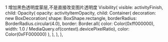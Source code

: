 1 增加黑色透明度蒙层,不是直接改变图片透明度
Visibility(
                          visible: activityFinish,
                          child: Opacity(
                            opacity: activityItemOpacity,
                            child: Container(
                                decoration: new BoxDecoration(
                                  shape: BoxShape.rectangle,
                                  borderRadius: BorderRadius.circular(4.0),
                                  border: Border.all(
                                      color: Color(0xff000000),
                                      width: 1.0 / MediaQuery.of(context).devicePixelRatio),
                                    color: Color(0xFF000000)
                                ),
                            ),
                          ),
                        ),